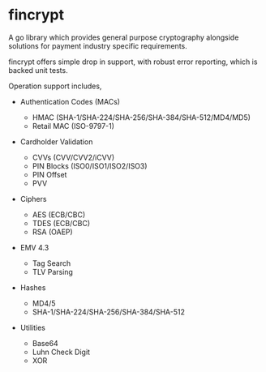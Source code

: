 # fincrypt
A go library which provides general purpose cryptography alongside solutions for payment industry specific requirements.

fincrypt offers simple drop in support, with robust error reporting, which is backed unit tests.

Operation support includes,

* Authentication Codes (MACs)
  * HMAC (SHA-1/SHA-224/SHA-256/SHA-384/SHA-512/MD4/MD5)
  * Retail MAC (ISO-9797-1)
  
* Cardholder Validation
  * CVVs (CVV/CVV2/iCVV)
  * PIN Blocks (ISO0/ISO1/ISO2/ISO3)
  * PIN Offset
  * PVV
  
* Ciphers
  * AES (ECB/CBC)
  * TDES (ECB/CBC)
  * RSA (OAEP)
  
* EMV 4.3
  * Tag Search
  * TLV Parsing
  
* Hashes
  * MD4/5
  * SHA-1/SHA-224/SHA-256/SHA-384/SHA-512
  
* Utilities
  * Base64
  * Luhn Check Digit
  * XOR
